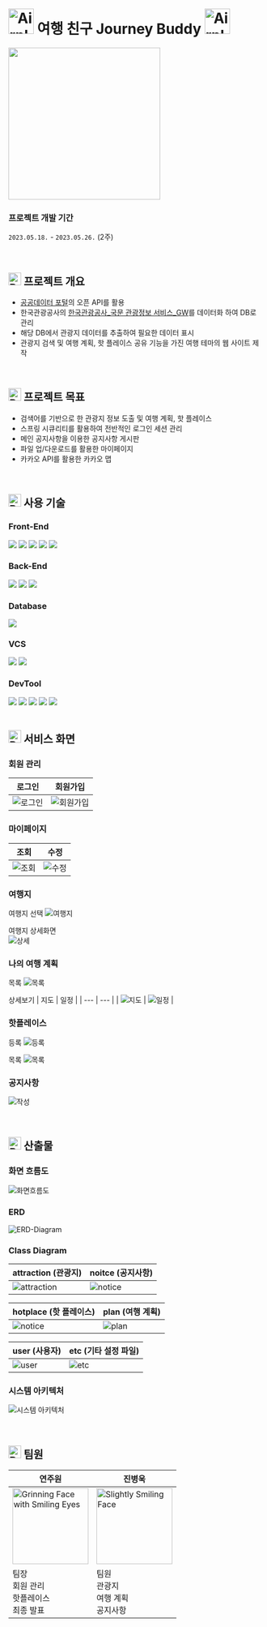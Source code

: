 # <img src="https://raw.githubusercontent.com/Tarikul-Islam-Anik/Animated-Fluent-Emojis/master/Emojis/Travel%20and%20places/Airplane%20Departure.png" alt="Airplane Departure" width="50" height="50" /> 여행 친구 Journey Buddy <img src="https://raw.githubusercontent.com/Tarikul-Islam-Anik/Animated-Fluent-Emojis/master/Emojis/Travel%20and%20places/Airplane%20Arrival.png" alt="Airplane Arrival" width="50" height="50" />

<img src="/README_IMG/logo_white.png" width="300" />

### 프로젝트 개발 기간

`2023.05.18.` - `2023.05.26.` (2주)

<br>

## <img src="https://raw.githubusercontent.com/Tarikul-Islam-Anik/Animated-Fluent-Emojis/master/Emojis/Objects/Pushpin.png" alt="Pushpin" width="25" height="25" /> 프로젝트 개요

- [공공데이터 포털](http://data.go.kr)의 오픈 API를 활용
- 한국관광공사의 [한국관광공사\_국문 관광정보 서비스\_GW](https://www.data.go.kr/data/15101578/openapi.do)를 데이터화 하여 DB로 관리
- 해당 DB에서 관광지 데이터를 추출하여 필요한 데이터 표시
- 관광지 검색 및 여행 계획, 핫 플레이스 공유 기능을 가진 여행 테마의 웹 사이트 제작

<br>

## <img src="https://raw.githubusercontent.com/Tarikul-Islam-Anik/Animated-Fluent-Emojis/master/Emojis/Objects/Pushpin.png" alt="Pushpin" width="25" height="25" /> 프로젝트 목표

- 검색어를 기반으로 한 관광지 정보 도출 및 여행 계획, 핫 플레이스
- 스프링 시큐리티를 활용하여 전반적인 로그인 세션 관리
- 메인 공지사항을 이용한 공지사항 게시판
- 파일 업/다운로드를 활용한 마이페이지
- 카카오 API를 활용한 카카오 맵

<br>

## <img src="https://raw.githubusercontent.com/Tarikul-Islam-Anik/Animated-Fluent-Emojis/master/Emojis/Objects/Pushpin.png" alt="Pushpin" width="25" height="25" /> 사용 기술

### Front-End

<div>
  <img src="https://img.shields.io/badge/Vue.js [2.7.14]-4FC08D?style=for-the-badge&logo=Vue.js&logoColor=white" />
  <img src="https://img.shields.io/badge/HTML5-E34F26?style=for-the-badge&logo=HTML5&logoColor=white">
  <img src="https://img.shields.io/badge/CSS3-1572B6?style=for-the-badge&logo=CSS3&logoColor=white" />
  <img src="https://img.shields.io/badge/JavaScript-F7DF1E?style=for-the-badge&logo=JavaScript&logoColor=white" />
  <img src="https://img.shields.io/badge/Bootstrap-7952B3?style=for-the-badge&logo=Bootstrap&logoColor=white" />
</div>

### Back-End

<div>
  <img src="https://img.shields.io/badge/Java [8]-007396?style=for-the-badge&logo=openjdk&logoColor=white" />
  <img src="https://img.shields.io/badge/Spring Boot [2.7.11]-6DB33F?style=for-the-badge&logo=Spring Boot&logoColor=white" />
  <img src="https://img.shields.io/badge/Spring Security [2.5.0]-6DB33F?style=for-the-badge&logo=Spring Security&logoColor=white" />
</div>

### Database

<div>
  <img src="https://img.shields.io/badge/MySQL [8.0.32]-4479A1?style=for-the-badge&logo=MySQL&logoColor=white" />
</div>

### VCS

<div>
  <img src="https://img.shields.io/badge/Git-F05032?style=for-the-badge&logo=Git&logoColor=white" />
  <img src="https://img.shields.io/badge/GitLab-F05032?style=for-the-badge&logo=GitLab&logoColor=white" />
</div>

### DevTool

<div>
  <img src="https://img.shields.io/badge/Visual Studio Code-007ACC?style=for-the-badge&logo=Visual Studio Code&logoColor=white" />
  <img src="https://img.shields.io/badge/Eclipse IDE-2C2255?style=for-the-badge&logo=Eclipse IDE&logoColor=white" />
  <img src="https://img.shields.io/badge/STS [3.9.14]-6DB33F?style=for-the-badge&logo=Spring&logoColor=white" />
  <img src="https://img.shields.io/badge/Work Bench [8.0]-4479A1?style=for-the-badge&logo=MySQL&logoColor=white" />
  <img src="https://img.shields.io/badge/Postman-FF6C37?style=for-the-badge&logo=Postman&logoColor=white" />
</div>

<br>

## <img src="https://raw.githubusercontent.com/Tarikul-Islam-Anik/Animated-Fluent-Emojis/master/Emojis/Objects/Pushpin.png" alt="Pushpin" width="25" height="25" /> 서비스 화면

### 회원 관리

| 로그인                                   | 회원가입                                     |
| ---------------------------------------- | -------------------------------------------- |
| ![로그인](/README_IMG/screen/로그인.png) | ![회원가입](/README_IMG/screen/회원가입.png) |

### 마이페이지

| 조회                                       | 수정                                            |
| ------------------------------------------ | ----------------------------------------------- |
| ![조회](/README_IMG/screen/마이페이지.png) | ![수정](/README_IMG/screen/마이페이지_수정.png) |

### 여행지

여행지 선택
![여행지](/README_IMG/screen/여행지_선택.png)

여행지 상세화면 <br>
![상세](/README_IMG/screen/여행지_상세.png)

### 나의 여행 계획

목록
![목록](/README_IMG/screen/여행계획_목록.png)

상세보기
| 지도 | 일정 |
| --- | --- |
| ![지도](/README_IMG/screen/여행계획_상세보기_1.png) | ![일정](/README_IMG/screen/여행계획_상세보기_2.png) |

### 핫플레이스

등록
![등록](/README_IMG/screen/핫플레이스_등록.png)

목록
![목록](/README_IMG/screen/핫플레이스_목록.png)

### 공지사항

![작성](/README_IMG/screen/공지사항_작성.png)

<br>

## <img src="https://raw.githubusercontent.com/Tarikul-Islam-Anik/Animated-Fluent-Emojis/master/Emojis/Objects/Pushpin.png" alt="Pushpin" width="25" height="25" /> 산출물

### 화면 흐름도

![화면흐름도](/README_IMG/화면흐름도.png)

### ERD

![ERD-Diagram](/README_IMG/DB/ERD%20Diagram.png)

### Class Diagram

| attraction (관광지)                                           | noitce (공지사항)                                         |
| ------------------------------------------------------------- | --------------------------------------------------------- |
| ![attraction](/README_IMG/Class_Diagram/class_diagram_01.PNG) | ![notice](/README_IMG/Class_Diagram/class_diagram_03.PNG) |

| hotplace (핫 플레이스)                                   | plan (여행 계획)                                       |
| -------------------------------------------------------- | ------------------------------------------------------ |
| ![notice](README_IMG/Class_Diagram/class_diagram_04.PNG) | ![plan](README_IMG/Class_Diagram/class_diagram_05.PNG) |

| user (사용자)                                          | etc (기타 설정 파일)                                   |
| ------------------------------------------------------ | ------------------------------------------------------ |
| ![user](README_IMG/Class_Diagram/class_diagram_06.PNG) | ![etc](/README_IMG/Class_Diagram/class_diagram_02.PNG) |

### 시스템 아키텍처

![시스템 아키텍처](/README_IMG/시스템구조도.png)

<br>

## <img src="https://raw.githubusercontent.com/Tarikul-Islam-Anik/Animated-Fluent-Emojis/master/Emojis/Objects/Pushpin.png" alt="Pushpin" width="25" height="25" /> 팀원

| 연주원                                                                                                                                                                                                                     | 진병욱                                                                                                                                                                                             |
| -------------------------------------------------------------------------------------------------------------------------------------------------------------------------------------------------------------------------- | -------------------------------------------------------------------------------------------------------------------------------------------------------------------------------------------------- |
| <img src="https://raw.githubusercontent.com/Tarikul-Islam-Anik/Animated-Fluent-Emojis/master/Emojis/Smilies/Grinning%20Face%20with%20Smiling%20Eyes.png" alt="Grinning Face with Smiling Eyes" width="150" height="150" /> | <img src="https://raw.githubusercontent.com/Tarikul-Islam-Anik/Animated-Fluent-Emojis/master/Emojis/Smilies/Slightly%20Smiling%20Face.png" alt="Slightly Smiling Face" width="150" height="150" /> |
| 팀장 <br>회원 관리 <br>핫플레이스 <br>최종 발표                                                                                                                                                                            | 팀원 <br>관광지 <br>여행 계획 <br>공지사항                                                                                                                                                         |

